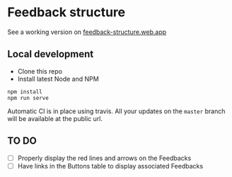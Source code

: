 # Feedback structure

See a working version on [feedback-structure.web.app](https://feedback-structure.web.app)

## Local development

* Clone this repo
* Install latest Node and NPM

```
npm install
npm run serve
```

Automatic CI is in place using travis. All your updates on the `master` branch will be available at the public url.


## TO DO

- [ ] Properly display the red lines and arrows on the Feedbacks
- [ ] Have links in the Buttons table to display associated Feedbacks
